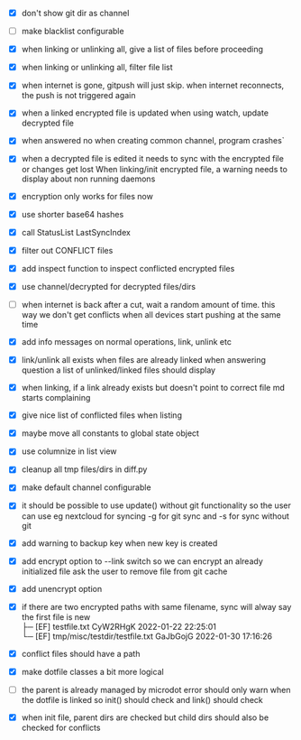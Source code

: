 - [x] don't show git dir as channel
- [ ] make blacklist configurable
- [x] when linking or unlinking all, give a list of files before proceeding
- [x] when linking or unlinking all, filter file list
- [x] when internet is gone, gitpush will just skip. when internet reconnects, the push is not triggered again
- [x] when a linked encrypted file is updated when using watch, update decrypted file
- [x] when answered no when creating common channel, program crashes`

- [x] when a decrypted file is edited it needs to sync with the encrypted file
      or changes get lost
      When linking/init encrypted file, a warning needs to display about non running daemons

- [x] encryption only works for files now


- [x] use shorter base64 hashes
- [x] call StatusList LastSyncIndex
- [x] filter out CONFLICT files
- [x] add inspect function to inspect conflicted encrypted files
- [x] use channel/decrypted for decrypted files/dirs
- [ ] when internet is back after a cut, wait a random amount of time.
      this way we don't get conflicts when all devices start pushing at the same time
- [x] add info messages on normal operations, link, unlink etc
- [x] link/unlink all exists when files are already linked
      when answering question a list of unlinked/linked files should display
- [x] when linking, if a link already exists but doesn't point to correct file
      md starts complaining
- [x] give nice list of conflicted files when listing
- [x] maybe move all constants to global state object
- [x] use columnize in list view
- [x] cleanup all tmp files/dirs in diff.py
- [x] make default channel configurable
- [x] it should be possible to use update() without git functionality so the user can use eg nextcloud for syncing
      -g for git sync and -s for sync without git
- [x] add warning to backup key when new key is created


- [x] add encrypt option to --link switch so we can encrypt an already initialized file
      ask the user to remove file from git cache
- [x] add unencrypt option

- [x] if there are two encrypted paths with same filename, sync will alway say the first file is new  
      ├─ [EF] testfile.txt                     CyW2RHgK 2022-01-22 22:25:01  
      └─ [EF] tmp/misc/testdir/testfile.txt    GaJbGojG 2022-01-30 17:16:26  
- [x] conflict files should have a path

- [x] make dotfile classes a bit more logical

- [ ] the parent is already managed by microdot error should only warn when the dotfile is linked
      so init() should check and link() should check

- [x] when init file, parent dirs are checked but child dirs should also be checked for conflicts
